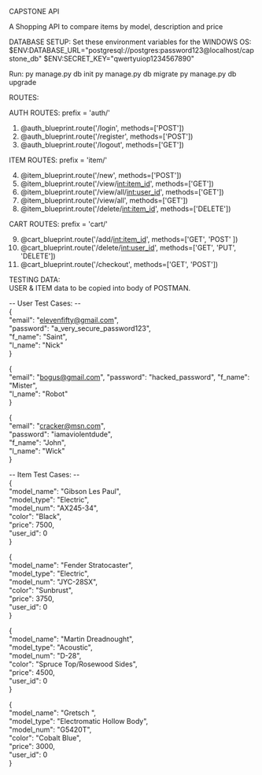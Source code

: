 CAPSTONE API

A Shopping API to compare items by model, description and price

DATABASE SETUP: 
Set these environment variables for the WINDOWS OS:
$ENV:DATABASE_URL="postgresql://postgres:password123@localhost/capstone_db"
$ENV:SECRET_KEY="qwertyuiop1234567890"

Run:
py manage.py db init
py manage.py db migrate
py manage.py db upgrade

ROUTES:

AUTH ROUTES:  prefix = 'auth/'

1. @auth_blueprint.route('/login', methods=['POST']) 
2. @auth_blueprint.route('/register', methods=['POST'])
3. @auth_blueprint.route('/logout', methods=['GET'])

ITEM ROUTES:  prefix = 'item/'

4. @item_blueprint.route('/new', methods=['POST'])
5. @item_blueprint.route('/view/<int:item_id>', methods=['GET']) 
6. @item_blueprint.route('/view/all/<int:user_id>', methods=['GET'])
7. @item_blueprint.route('/view/all', methods=['GET'])
8. @item_blueprint.route('/delete/<int:item_id>', methods=['DELETE'])  

CART ROUTES:  prefix = 'cart/'

9.  @cart_blueprint.route('/add/<int:item_id>', methods=['GET', 'POST' ])
10. @cart_blueprint.route('/delete/<int:user_id>', methods=['GET', 'PUT', 'DELETE']) 
11. @cart_blueprint.route('/checkout', methods=['GET', 'POST']) 


TESTING DATA:   
USER & ITEM data to be copied into body of POSTMAN.


-- User Test Cases: --  
{  
     "email": "elevenfifty@gmail.com",  
     "password": "a_very_secure_password123",  
     "f_name": "Saint",  
     "l_name": "Nick"  
}  

{  
     "email": "bogus@gmail.com", 
     "password": "hacked_password", 
     "f_name": "Mister",  
     "l_name": "Robot"  
}  

{  
     "email": "cracker@msn.com",  
     "password": "iamaviolentdude",  
     "f_name": "John",  
      "l_name": "Wick"  
}  

-- Item Test Cases: --  
{  
     "model_name": "Gibson Les Paul",  
     "model_type": "Electric",  
     "model_num": "AX245-34",  
     "color": "Black",  
     "price": 7500,  
     "user_id": 0  
}  

{  
     "model_name": "Fender Stratocaster",  
     "model_type": "Electric",  
     "model_num": "JYC-28SX",  
     "color": "Sunbrust",  
     "price": 3750,  
     "user_id": 0  
}  

{  
     "model_name": "Martin Dreadnought",  
     "model_type": "Acoustic",  
     "model_num": "D-28",  
     "color": "Spruce Top/Rosewood Sides",  
     "price": 4500,  
     "user_id": 0  
}  

{  
     "model_name": "Gretsch ",  
     "model_type": "Electromatic Hollow Body",  
     "model_num": "G5420T",  
     "color": "Cobalt Blue",  
     "price": 3000,  
     "user_id": 0  
}  



